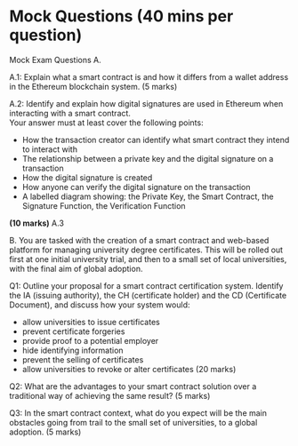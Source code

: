# Mock Questions (40 mins per question)

Mock Exam Questions
A.

A.1: Explain what a smart contract is and how it differs from a wallet address in the Ethereum blockchain system.
(5 marks)


A.2: Identify and explain how digital signatures are used in Ethereum when interacting with a smart contract.  
Your answer must at least cover the following points:

- How the transaction creator can identify what smart contract they intend to interact with
- The relationship between a private key and the digital signature on a transaction
- How the digital signature is created
- How anyone can verify the digital signature on the transaction
- A labelled diagram showing: the Private Key, the Smart Contract, the Signature Function, the Verification Function

**(10 marks)**
A.3 



B. 
You are tasked with the creation of a smart contract and web-based platform for managing university degree certificates. This will be rolled out first at one initial university trial, and then to a small set of local universities, with the final aim of global adoption.

Q1: Outline your proposal for a smart contract certification system. Identify the IA (issuing authority), the CH (certificate holder) and the CD (Certificate Document), and discuss how your system would:
-	allow universities to issue certificates
-	prevent certificate forgeries
-	provide proof to a potential employer
-	hide identifying information
-	prevent the selling of certificates
-	allow universities to revoke or alter certificates
(20 marks)

Q2: What are the advantages to your smart contract solution over a traditional way of achieving the same result? 
(5 marks)

Q3: In the smart contract context, what do you expect will be the main obstacles going from trail to the small set of universities, to a global adoption.
(5 marks)

 
